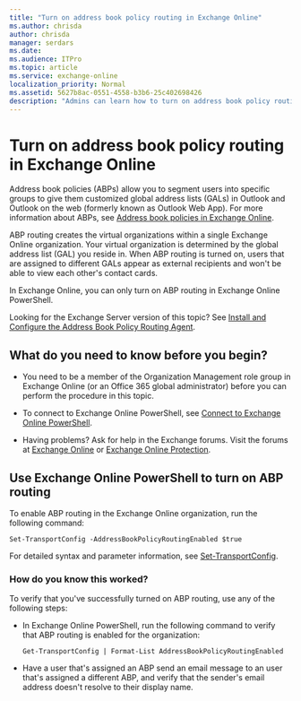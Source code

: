 ```yaml
---
title: "Turn on address book policy routing in Exchange Online"
ms.author: chrisda
author: chrisda
manager: serdars
ms.date: 
ms.audience: ITPro
ms.topic: article
ms.service: exchange-online
localization_priority: Normal
ms.assetid: 5627b8ac-0551-4558-b3b6-25c402698426
description: "Admins can learn how to turn on address book policy routing in Exchange Online to enable virtual organizations within an organization."
---
```


# Turn on address book policy routing in Exchange Online

Address book policies (ABPs) allow you to segment users into specific groups to give them customized global address lists (GALs) in Outlook and Outlook on the web (formerly known as Outlook Web App). For more information about ABPs, see [Address book policies in Exchange Online](address-book-policies.md).

ABP routing creates the virtual organizations within a single Exchange Online organization. Your virtual organization is determined by the global address list (GAL) you reside in. When ABP routing is turned on, users that are assigned to different GALs appear as external recipients and won't be able to view each other's contact cards. 

In Exchange Online, you can only turn on ABP routing in Exchange Online PowerShell.

Looking for the Exchange Server version of this topic? See [Install and Configure the Address Book Policy Routing Agent](https://technet.microsoft.com/library/20e8a43d-4508-4388-a2c9-aa3073593cc2.aspx).

## What do you need to know before you begin?

- You need to be a member of the Organization Management role group in Exchange Online (or an Office 365 global administrator) before you can perform the procedure in this topic.

- To connect to Exchange Online PowerShell, see [Connect to Exchange Online PowerShell](https://docs.microsoft.com/powershell/exchange/exchange-online/connect-to-exchange-online-powershell/connect-to-exchange-online-powershell).

- Having problems? Ask for help in the Exchange forums. Visit the forums at [Exchange Online](https://go.microsoft.com/fwlink/p/?linkId=267542) or [Exchange Online Protection](https://go.microsoft.com/fwlink/p/?linkId=285351).

## Use Exchange Online PowerShell to turn on ABP routing

To enable ABP routing in the Exchange Online organization, run the following command:

```
Set-TransportConfig -AddressBookPolicyRoutingEnabled $true
```

For detailed syntax and parameter information, see [Set-TransportConfig](https://technet.microsoft.com/library/ad3910a5-2227-47a2-8ccc-a208ce6210bb.aspx).

### How do you know this worked?

To verify that you've successfully turned on ABP routing, use any of the following steps:

- In Exchange Online PowerShell, run the following command to verify that ABP routing is enabled for the organization:

   ```
   Get-TransportConfig | Format-List AddressBookPolicyRoutingEnabled
   ```

- Have a user that's assigned an ABP send an email message to an user that's assigned a different ABP, and verify that the sender's email address doesn't resolve to their display name.
